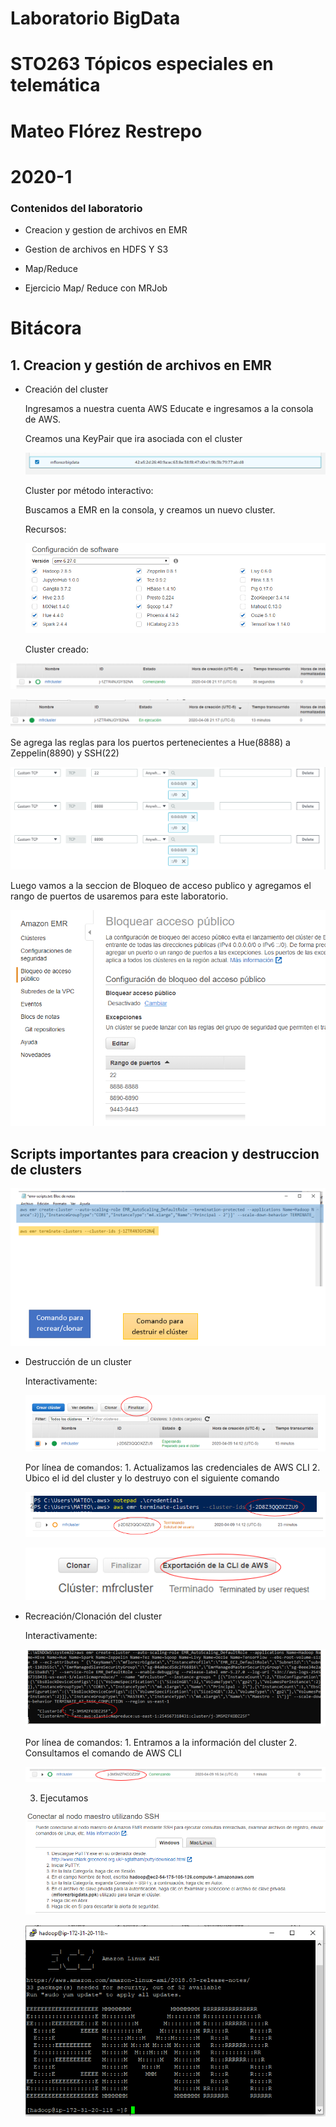 # Laboratorio BigData
# STO263 Tópicos especiales en telemática 

# Mateo Flórez Restrepo
# 2020-1

### Contenidos del laboratorio
* Creacion y gestion de archivos en EMR

* Gestion de archivos en HDFS Y S3

* Map/Reduce 

* Ejercicio Map/ Reduce con MRJob

# Bitácora

## 1. Creacion y gestión de archivos en EMR 

* Creación del cluster

  Ingresamos a nuestra cuenta AWS Educate e ingresamos a la consola de AWS.
  
  Creamos una KeyPair que ira asociada con el cluster
  
  ![KeyPair](EMR/emr1.png) 

  Cluster por método interactivo:
  
  Buscamos a EMR en la consola, y creamos un nuevo cluster.
  
  Recursos:
  
  ![EMR](EMR/emr2.png) 
  
  Cluster creado:
  
![KeyPair](EMR/emr3.png)
  
  ![KeyPair](EMR/emr4.png) 
  
  Se agrega las reglas para los puertos pertenecientes a Hue(8888) a Zeppelin(8890) y SSH(22)
  
  ![KeyPair](EMR/emr5.png) 
  
  Luego vamos a la seccion de Bloqueo de acceso publico y agregamos el rango de puertos de usaremos para este laboratorio.
  
  ![KeyPair](EMR/emr28.png) 
  
  ## Scripts importantes para creacion y destruccion de clusters
  
  ![KeyPair](EMR/emr6.png) 

* Destrucción de un cluster
  
  Interactivamente:
  
  ![KeyPair](EMR/emr7.png)
  
  Por línea de comandos:
      1.	Actualizamos las credenciales de AWS CLI
      2.	Ubico el id del cluster y lo destruyo con el siguiente comando
      
   ![KeyPair](EMR/emr8.png)
   
   ![KeyPair](EMR/emr9.png)
      
* Recreación/Clonación del cluster
  
  Interactivamente: 
  
   ![KeyPair](EMR/emr10.png)
   
  Por línea de comandos:
      1.	Entramos a la información del cluster
      2.	Consultamos el comando de AWS CLI
    
    ![KeyPair](EMR/emr11.png)
    
     3.	Ejecutamos
  
    ![KeyPair](EMR/emr12.png)  
      
    ![KeyPair](EMR/emr13.png)


  
  
  
  
  


